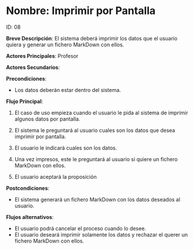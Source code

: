 # Nombre: Imprimir por Pantalla

ID: 08

**Breve Descripción**: El sistema deberá imprimir los datos que el usuario quiera y generar un fichero MarkDown con ellos.

**Actores Principales**: Profesor

**Actores Secundarios**: 

**Precondiciones**:

   * Los datos deberán estar dentro del sistema.

**Flujo Principal**:

   1. El caso de uso empieza cuando el usuario le pida al sistema de imprimir algunos datos por pantalla.

   2. El sistema le preguntará al usuario cuales son los datos que desea imprimir por pantalla.

   3. El usuario le indicará cuales son los datos.

   4. Una vez impresos, este le preguntará al usuario si quiere un fichero MarkDown con ellos.

   5. El usuario aceptará la proposición

**Postcondiciones**:

   * El sistema generará un fichero MarkDown con los datos deseados al usuario.

**Flujos alternativos**:

   * El usuario podrá cancelar el proceso cuando lo desee.
   * El usuario deseará imprimir solamente los datos y rechazar el querer un fichero MarkDown con ellos.
